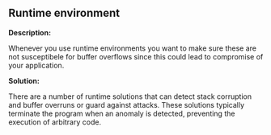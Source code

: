 
Runtime environment
-------

**Description:**

Whenever you use runtime environments you want to make sure these are not susceptibele for 
buffer overflows since this could lead to compromise of your application. 


**Solution:**

There are a number of runtime solutions that can detect stack corruption and buffer 
overruns or guard against attacks. These solutions typically terminate the program 
when an anomaly is detected, preventing the execution of arbitrary code.

	